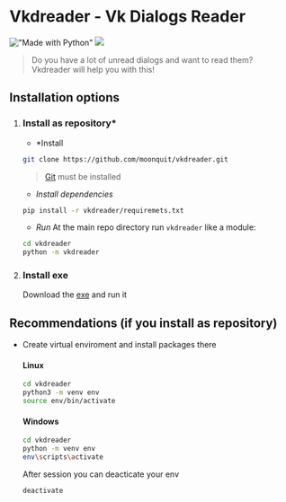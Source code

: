 # Vkdreader - Vk Dialogs Reader

!["Made with Python"][1] [![][2]][3]

[1]: https://img.shields.io/badge/Made%20with-Python-%23FFD242?logo=python&logoColor=white
[2]: https://img.shields.io/badge/python-3.8+-blue.svg
[3]: https://www.python.org/downloads/release/python-382

> Do you have a lot of unread dialogs and want to read them? Vkdreader will help you with this!

## Installation options
1. ### Install as repository*
	* *Install
	```bash
	git clone https://github.com/moonquit/vkdreader.git
	```
	> [Git](https://git-scm.com/) must be installed

	* *Install dependencies*
	```bash
	pip install -r vkdreader/requiremets.txt
	```

	* *Run*
	At the main repo directory run `vkdreader` like a module:
	```bash
	cd vkdreader
	python -m vkdreader
	```

2. ### Install exe
	Download the [exe](https://github.com/Moonquit/vkdreader/releases/download/1.0/vkdreader.exe) and run it

## Recommendations (if you install as repository)
* Create virtual enviroment and install packages there
	#### Linux
	```bash
	cd vkdreader
	python3 -m venv env
	source env/bin/activate
	```
	#### Windows
	```bash
	cd vkdreader
	python -m venv env
	env\scripts\activate
	```
	After session you can deacticate your env
	```bash
	deactivate
	```
